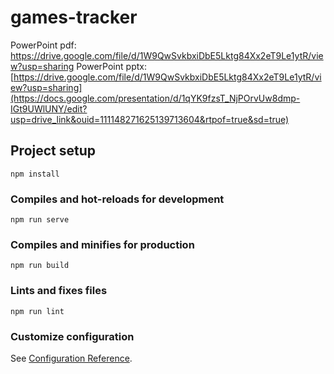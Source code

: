 # games-tracker
PowerPoint pdf: https://drive.google.com/file/d/1W9QwSvkbxiDbE5Lktg84Xx2eT9Le1ytR/view?usp=sharing
PowerPoint pptx: [https://drive.google.com/file/d/1W9QwSvkbxiDbE5Lktg84Xx2eT9Le1ytR/view?usp=sharing](https://docs.google.com/presentation/d/1qYK9fzsT_NjPOrvUw8dmp-IGt9UWlUNY/edit?usp=drive_link&ouid=111148271625139713604&rtpof=true&sd=true)


## Project setup
```
npm install
```

### Compiles and hot-reloads for development
```
npm run serve
```

### Compiles and minifies for production
```
npm run build
```

### Lints and fixes files
```
npm run lint
```

### Customize configuration
See [Configuration Reference](https://cli.vuejs.org/config/).
